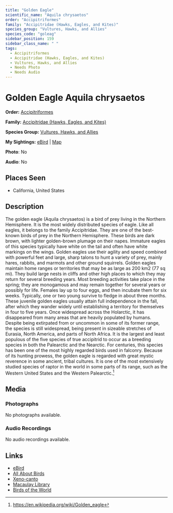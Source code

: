 ```yaml
---
title: "Golden Eagle"
scientific_name: "Aquila chrysaetos"
order: "Accipitriformes"
family: "Accipitridae (Hawks, Eagles, and Kites)"
species_group: "Vultures, Hawks, and Allies"
species_code: "goleag"
sidebar_position: 159
sidebar_class_name: " "
tags: 
  - Accipitriformes
  - Accipitridae (Hawks, Eagles, and Kites)
  - Vultures, Hawks, and Allies
  - Needs Photo
  - Needs Audio
---
```


# Golden Eagle <span className='sci_name'>Aquila chrysaetos</span>

**Order:** [Accipitriformes](/tags/accipitriformes)

**Family:** [Accipitridae (Hawks, Eagles, and Kites)](/tags/accipitridae-hawks-eagles-and-kites)

**Species Group:** [Vultures, Hawks, and Allies](/tags/vultures-hawks-and-allies)

**My Sightings:** [eBird](https://ebird.org/lifelist?r=world&time=life&spp=goleag) | [Map](/map?species_code=goleag)

**Photo**: No 

**Audio**: No

## Places Seen

* California, United States

## Description
The golden eagle (Aquila chrysaetos) is a bird of prey living in the Northern Hemisphere. It is the most widely distributed species of eagle. Like all eagles, it belongs to the family Accipitridae. They are one of the best-known birds of prey in the Northern Hemisphere. These birds are dark brown, with lighter golden-brown plumage on their napes. Immature eagles of this species typically have white on the tail and often have white markings on the wings. Golden eagles use their agility and speed combined with powerful feet and large, sharp talons to hunt a variety of prey, mainly hares, rabbits, and marmots and other ground squirrels.
Golden eagles maintain home ranges or territories that may be as large as 200 km2 (77 sq mi). They build large nests in cliffs and other high places to which they may return for several breeding years. Most breeding activities take place in the spring; they are monogamous and may remain together for several years or possibly for life. Females lay up to four eggs, and then incubate them for six weeks. Typically, one or two young survive to fledge in about three months. These juvenile golden eagles usually attain full independence in the fall, after which they wander widely until establishing a territory for themselves in four to five years.
Once widespread across the Holarctic, it has disappeared from many areas that are heavily populated by humans. Despite being extirpated from or uncommon in some of its former range, the species is still widespread, being present in sizeable stretches of Eurasia, North America, and parts of North Africa. It is the largest and least populous of the five species of true accipitrid to occur as a breeding species in both the Palearctic and the Nearctic.
For centuries, this species has been one of the most highly regarded birds used in falconry. Because of its hunting prowess, the golden eagle is regarded with great mystic reverence in some ancient, tribal cultures. It is one of the most extensively studied species of raptor in the world in some parts of its range, such as the Western United States and the Western Palearctic.[^1]

[^1]: https://en.wikipedia.org/wiki/Golden_eagle

## Media
### Photographs
No photographs available.

### Audio Recordings
No audio recordings available.

## Links
* [eBird](https://ebird.org/species/goleag) 
* [All About Birds](https://www.allaboutbirds.org/guide/goleag) 
* [Xeno-canto](https://www.xeno-canto.org/species/aquila-chrysaetos) 
* [Macaulay Library](https://search.macaulaylibrary.org/catalog?taxonCode=goleag&sort=rating_rank_desc)
* [Birds of the World](https://birdsoftheworld.org/bow/species/goleag)

